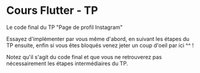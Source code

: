 # Cours Flutter - TP

Le code final du TP "Page de profil Instagram"

Essayez d'implémenter par vous même d'abord, en suivant les étapes du TP ensuite, enfin si vous êtes bloqués venez jeter un coup d'oeil par ici ^^ !

Notez qu'il s'agit du code final et que vous ne retrouverez pas nécessairement les étapes intermédiaires du TP.
